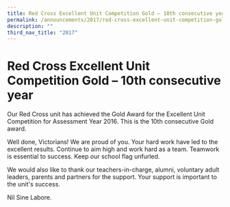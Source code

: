```yaml
---
title: Red Cross Excellent Unit Competition Gold – 10th consecutive year
permalink: /announcements/2017/red-cross-excellent-unit-competition-gold-10th-consecutive-year/
description: ""
third_nav_title: "2017"
---
```

# **Red Cross Excellent Unit Competition Gold – 10th consecutive year**

Our Red Cross unit has achieved the Gold Award for the Excellent Unit Competition for Assessment Year 2016. This is the 10th consecutive Gold award.

Well done, Victorians! We are proud of you. Your hard work have led to the excellent results. Continue to aim high and work hard as a team. Teamwork is essential to success. Keep our school flag unfurled.

We would also like to thank our teachers-in-charge, alumni, voluntary adult leaders, parents and partners for the support. Your support is important to the unit's success.

Nil Sine Labore.
